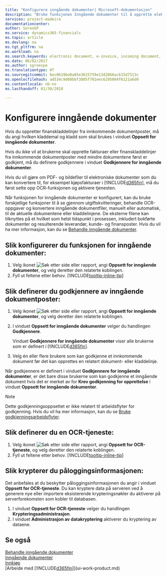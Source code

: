 ```yaml
---
title: "Konfigurere inngående dokumenter| Microsoft-dokumentasjon"
description: "Bruke funksjonen Inngående dokumenter til å opprette elektroniske dokumenter, behandle OCR-oppgaver, importere fakturaer og konvertere bildefiler."
services: project-madeira
documentationcenter: 
author: SorenGP
ms.service: dynamics365-financials
ms.topic: article
ms.devlang: na
ms.tgt_pltfrm: na
ms.workload: na
ms.search.keywords: electronic document, e-invoice, incoming document, OCR, ecommerce, document exchange, import invoice
ms.date: 06/02/2017
ms.author: sgroespe
ms.translationtype: HT
ms.sourcegitcommit: bec0619be0a65e3625759e13d2866ac615d7513c
ms.openlocfilehash: ad534c9d60bbf3805f701eec6295084f6121a6d0
ms.contentlocale: nb-no
ms.lasthandoff: 01/30/2018

---
```

# <a name="set-up-incoming-documents"></a>Konfigurere inngående dokumenter
Hvis du oppretter finanskladdelinjer fra innkommende dokumentposter, må du angi hvilken kladdemal og kladd som skal brukes i vinduet **Oppsett for inngående dokumenter**.

Hvis du ikke vil at brukerne skal opprette fakturaer eller finanskladdelinjer fra innkommende dokumentposter med mindre dokumentene først er godkjent, må du definere godkjennere i vinduet **Godkjennere for inngående dokumenter**.

Hvis du vil gjøre om PDF- og bildefiler til elektroniske dokumenter som du kan konvertere til, for eksempel kjøpsfakturaer i [!INCLUDE[d365fin](includes/d365fin_md.md)], må du først sette opp OCR-funksjonen og aktivere tjenesten.

Når funksjonen for inngående dokumenter er konfigurert, kan du bruke forskjellige funksjoner til å se gjennom utgiftskvitteringer, behandle OCR-oppgaver og konvertere inngående dokumentfiler, manuelt eller automatisk, til de aktuelle dokumentene eller kladdelinjene. De eksterne filene kan tilknyttes på et hvilket som helst tidspunkt i prosessen, inkludert bokførte dokumenter og resulterende leverandør, kunde- og finansposter. Hvis du vil ha mer informasjon, kan du se [Behandle inngående dokumenter](across-process-income-documents.md).

## <a name="to-set-up-the-incoming-documents-feature"></a>Slik konfigurerer du funksjonen for inngående dokumenter:
1. Velg ikonet ![Søk etter side eller rapport](media/ui-search/search_small.png "Søk etter side eller rapport"), angi **Oppsett for inngående dokumenter**, og velg deretter den relaterte koblingen.
2. Fyll ut feltene etter behov. [!INCLUDE[tooltip-inline-tip](includes/tooltip-inline-tip_md.md)]

## <a name="to-set-up-approvers-of-incoming-document-records"></a>Slik definerer du godkjennere av inngående dokumentposter:
1. Velg ikonet ![Søk etter side eller rapport](media/ui-search/search_small.png "Søk etter side eller rapport"), angi **Oppsett for inngående dokumenter**, og velg deretter den relaterte koblingen.  
2. I vinduet **Oppsett for inngående dokumenter** velger du handlingen **Godkjennere**.

    Vinduet **Godkjennere for inngående dokumenter** viser alle brukerne som er definert i [!INCLUDE[d365fin](includes/d365fin_md.md)].  
3. Velg én eller flere brukere som kan godkjenne et innkommende dokument før det kan opprettes en relatert dokument- eller kladdelinje.

Når godkjennere er definert i vinduet **Godkjennere for inngående dokumenter**, er det bare disse brukerne som kan godkjenne et inngående dokument hvis det er merket av for **Krev godkjenning for opprettelse** i vinduet **Oppsett for inngående dokumenter**.

> [!NOTE]  
>   Dette godkjenningsoppsettet er ikke relatert til arbeidsflyter for godkjenning. Hvis du vil ha mer informasjon, kan du se [Bruke godkjenningsarbeidsflyter](across-how-use-approval-workflows.md).

## <a name="to-set-up-an-ocr-service"></a>Slik definerer du en OCR-tjeneste:
1. Velg ikonet ![Søk etter side eller rapport](media/ui-search/search_small.png "Søk etter side eller rapport"), angi **Oppsett for OCR-tjeneste**, og velg deretter den relaterte koblingen.
2. Fyll ut feltene etter behov. [!INCLUDE[tooltip-inline-tip](includes/tooltip-inline-tip_md.md)]

## <a name="to-encrypt-your-login-information"></a>Slik krypterer du påloggingsinformasjonen:
Det anbefales at du beskytter påloggingsinformasjonen du angir i vinduet **Oppsett for OCR-tjeneste**. Du kan kryptere data på serveren ved å generere nye eller importere eksisterende krypteringsnøkler du aktiverer på serverforekomsten som kobler til databasen.

1. I vinduet **Oppsett for OCR-tjeneste** velger du handlingen **Krypteringsadministrasjon**.
2. I vinduet **Administrasjon av datakryptering** aktiverer du kryptering av dataene.

## <a name="see-also"></a>Se også
[Behandle inngående dokumenter](across-process-income-documents.md)  
[Inngående dokumenter](across-income-documents.md)  
[Innkjøp](purchasing-manage-purchasing.md)  
[Arbeide med [!INCLUDE[d365fin](includes/d365fin_md.md)]](ui-work-product.md)

